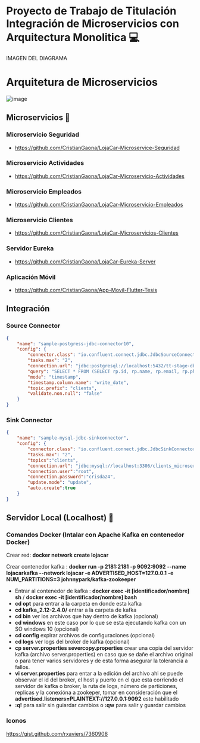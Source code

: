 # Proyecto de Trabajo de Titulación Integración de Microservicios con Arquitectura Monolitica 💻

IMAGEN DEL DIAGRAMA



# Arquitetura de Microservicios
![image](https://www.notion.so/image/https%3A%2F%2Fs3-us-west-2.amazonaws.com%2Fsecure.notion-static.com%2F81bf9939-8aae-4fc8-ad7c-434d450a859f%2FMicroservicios-architecture.png?table=block&id=62e0c693-a012-4e60-90b9-9a7489652787&width=2020&userId=&cache=v2)
## Microservicios 🚀
### Microservicio Seguridad
* https://github.com/CristianGaona/LojaCar-Microservice-Seguridad
### Microservicio Actividades
* https://github.com/CristianGaona/LojaCar-Microservicio-Actividades
### Microservicio Empleados
* https://github.com/CristianGaona/LojaCar-Microservicio-Empleados
### Microservicio Clientes
* https://github.com/CristianGaona/LojaCar-Microservicios-Clientes
### Servidor Eureka
* https://github.com/CristianGaona/LojaCar-Eureka-Server
### Aplicación Móvil
* https://github.com/CristianGaona/App-Movil-Flutter-Tesis

## Integración
### Source Connector
``` json
{
    "name": "sample-postgress-jdbc-connector10",
    "config": {
        "connector.class": "io.confluent.connect.jdbc.JdbcSourceConnector",
        "tasks.max": "2",
        "connection.url": "jdbc:postgresql://localhost:5432/tt-stage-db?user=crisda24&password=sebas2118",
        "query": "SELECT * FROM (SELECT rp.id, rp.name, rp.email, rp.phone, rp.function, rp.commercial_company_name, rp.street, rp.zip, rp.city, cont.name pais, rp.write_date FROM res_partner rp, res_country cont WHERE rp.country_id = cont.id) table_clients",
        "mode": "timestamp",
        "timestamp.column.name": "write_date",
        "topic.prefix": "clients",
        "validate.non.null": "false"
    }
}
````
### Sink Connector
``` json
{
    "name": "sample-mysql-jdbc-sinkconnector",
    "config": {
        "connector.class": "io.confluent.connect.jdbc.JdbcSinkConnector",
        "tasks.max": "2",
        "topics":"clients",
        "connection.url": "jdbc:mysql://localhost:3306/clients_microservice?serverTimezone=UTC",
        "connection.user":"root",
        "connection.password":"crisda24",
        "update.mode": "update",
        "auto.create":true
    }
}
```
## Servidor Local (Localhost) :floppy_disk:
### Comandos Docker (Intalar con Apache Kafka en contenedor Docker)
Crear red: **docker network create lojacar**

Crear contenedor kafka : **docker run -p 2181:2181 -p 9092:9092 --name lojacarkafka --network lojacar -e ADVERTISED_HOST=127.0.0.1  -e NUM_PARTITIONS=3 johnnypark/kafka-zookeeper**
* Entrar al contenedor de kafka : **docker exec -it [identificador/nombre] sh** / **docker exec -it [identificador/nombre] bash**
* **cd opt** para entrar a la carpeta en donde esta kafka
* **cd kafka_2.12-2.4.0/** entrar a la carpeta de kafka
* **cd bin** ver los archivos que hay dentro de kafka (opcional)
* **cd windows** en este caso por lo que se esta ejecutando kafka con un SO windows 10 (opcional)
* **cd config** explrar archivos de configuraciones (opcional)
* **cd logs** ver logs del broker de kafka (opcional)
* **cp server.properties severcopy.properties** crear una copia del servidor kafka (archivo server.properties) en caso que se dañe el archivo original o para tener varios servidores y de esta forma asegurar la tolerancia a fallos.
* **vi server.properties** para entar a la edición del archivo ahi se puede observar el id del broker, el host y puerto en el que esta corriendo el servidor de kafka o broker, la ruta de logs, número de particiones, replicas y la conexióna a zookeper, tomar en consideración que el **advertised.listeners=PLAINTEXT://127.0.0.1:9092** este habilitado
* **:q!** para salir sin guiardar cambios o **:qw** para salir y guardar cambios



### Iconos
https://gist.github.com/rxaviers/7360908
